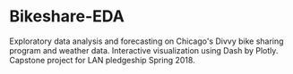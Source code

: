 # Bikeshare-EDA
Exploratory data analysis and forecasting on Chicago's Divvy bike sharing program and weather data.  Interactive visualization using Dash by Plotly. Capstone project for LAN pledgeship Spring 2018.
